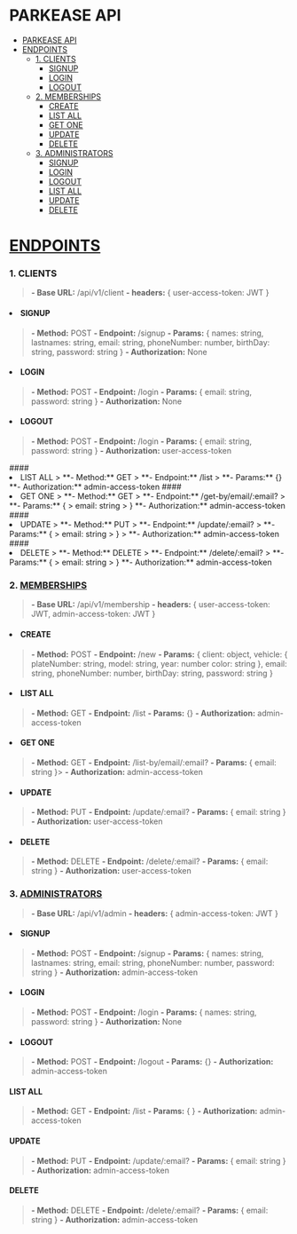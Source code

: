 # PARKEASE API

- [PARKEASE API](#parkease-api)
- [ENDPOINTS](#endpoints)
    - [1. CLIENTS](#1-clients)
      - [SIGNUP](#signup)
      - [LOGIN](#login)
      - [LOGOUT](#logout)
    - [2. MEMBERSHIPS](#2-memberships)
      - [CREATE](#create)
      - [LIST ALL](#list-all)
      - [GET ONE](#get-one)
      - [UPDATE](#update)
      - [DELETE](#delete)
    - [3. ADMINISTRATORS](#3-administrators)
      - [SIGNUP](#signup-1)
      - [LOGIN](#login-1)
      - [LOGOUT](#logout-1)
      - [LIST ALL](#list-all-1)
      - [UPDATE](#update-1)
      - [DELETE](#delete-1)

# <u>ENDPOINTS</u>

### 1. CLIENTS

> **- Base URL:** /api/v1/client
> **- headers:** {
>   user-access-token: JWT
> }

#### <li>SIGNUP

> **- Method:** POST
> **- Endpoint:** /signup
> **- Params:** {
> names: string,
> lastnames: string,
> email: string,
> phoneNumber: number,
> birthDay: string,
> password: string
> }
> **- Authorization:** None

#### <li>LOGIN

> **- Method:** POST
> **- Endpoint:** /login
> **- Params:** {
> email: string,
> password: string
> }
**- Authorization:** None

#### <li>LOGOUT

> **- Method:** POST
> **- Endpoint:** /login
> **- Params:** {
> email: string,
> password: string
> }
**- Authorization:** user-access-token

<!-->
#### <li>LIST ALL

> **- Method:** GET
> **- Endpoint:** /list
> **- Params:** {}
**- Authorization:** admin-access-token

#### <li>GET ONE

> **- Method:** GET
> **- Endpoint:** /get-by/email/:email?
> **- Params:** {
> email: string
> }
**- Authorization:** admin-access-token
#### <li>UPDATE

> **- Method:** PUT
> **- Endpoint:** /update/:email?
> **- Params:** {
> email: string
> }
> **- Authorization:** admin-access-token

#### <li>DELETE

> **- Method:** DELETE
> **- Endpoint:** /delete/:email?
> **- Params:** {
> email: string
> }
**- Authorization:** admin-access-token
<!-->

### 2. <u>MEMBERSHIPS</u>

> **- Base URL:** /api/v1/membership
> **- headers:** {
>   user-access-token: JWT,
>   admin-access-token: JWT
> }

#### <li>CREATE

> **- Method:** POST
> **- Endpoint:** /new
> **- Params:** {
> client: object,
> vehicle: {
> plateNumber: string,
> model: string,
> year: number
> color: string
> },
> email: string,
> phoneNumber: number,
> birthDay: string,
> password: string
> }

#### <li>LIST ALL

> **- Method:** GET
> **- Endpoint:** /list
> **- Params:** {}
> **- Authorization:** admin-access-token

#### <li>GET ONE

> **- Method:** GET
> **- Endpoint:** /list-by/email/:email?
> **- Params:** {
> email: string
> }> **- Authorization:** admin-access-token

#### <li>UPDATE

> **- Method:** PUT
> **- Endpoint:** /update/:email?
> **- Params:** {
> email: string
> }
> **- Authorization:** user-access-token
> 
#### <li>DELETE

> **- Method:** DELETE
> **- Endpoint:** /delete/:email?
> **- Params:** {
> email: string
> }
> **- Authorization:** user-access-token
> 
### 3. <u>ADMINISTRATORS</u>

> **- Base URL:** /api/v1/admin
> **- headers:** {
>   admin-access-token: JWT
> }

#### <li>SIGNUP

> **- Method:** POST
> **- Endpoint:** /signup
> **- Params:** {
> names: string,
> lastnames: string,
> email: string,
> phoneNumber: number,
> password: string
> }
> **- Authorization:** admin-access-token
> 
#### <li>LOGIN

> **- Method:** POST
> **- Endpoint:** /login
> **- Params:** {
> names: string,
> password: string
> }
> **- Authorization:** None

#### <li>LOGOUT
> **- Method:** POST
> **- Endpoint:** /logout
> **- Params:** {}
> **- Authorization:** admin-access-token

#### LIST ALL

> **- Method:** GET
> **- Endpoint:** /list
> **- Params:** {
> }
> **- Authorization:** admin-access-token

#### UPDATE

> **- Method:** PUT
> **- Endpoint:** /update/:email?
> **- Params:** {
> email: string
> }
> **- Authorization:** admin-access-token

#### DELETE

> **- Method:** DELETE
> **- Endpoint:** /delete/:email?
> **- Params:** {
> email: string
> }
> **- Authorization:** admin-access-token
> 